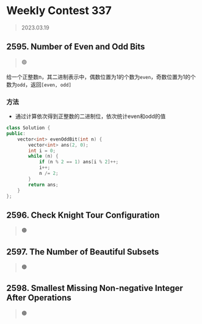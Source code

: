 # Weekly Contest 337
> 2023.03.19

## 2595. Number of Even and Odd Bits
> :green_circle:

给一个正整数n，其二进制表示中，偶数位置为1的个数为`even`，奇数位置为1的个数为`odd`，返回`[even, odd]`

### 方法

- 通过计算依次得到正整数的二进制位，依次统计even和odd的值

```cpp
class Solution {
public:
    vector<int> evenOddBit(int n) {
        vector<int> ans(2, 0);
        int i = 0;
        while (n) {
            if (n % 2 == 1) ans[i % 2]++;
            i++;
            n /= 2;
        }
        return ans;
    }
};
```

## 2596. Check Knight Tour Configuration

> :orange_circle:

## 2597. The Number of Beautiful Subsets
> :orange_circle:

## 2598. Smallest Missing Non-negative Integer After Operations
> :orange_circle: